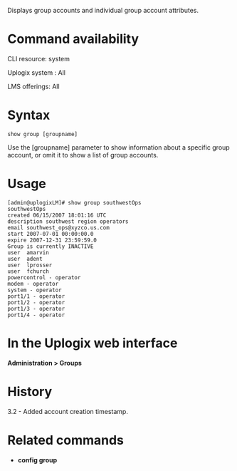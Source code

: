 <!-- 5.4 -->

Displays group accounts and individual group account attributes.

# Command availability 

CLI resource: system

Uplogix system : All

LMS offerings: All

# Syntax 

```
show group [groupname]
```

Use the [groupname] parameter to show information about a specific group account, or omit it to show a list of group accounts.

# Usage 

```
[admin@uplogixLM]# show group southwestOps
southwestOps
created 06/15/2007 18:01:16 UTC
description southwest region operators
email southwest_ops@xyzco.us.com
start 2007-07-01 00:00:00.0
expire 2007-12-31 23:59:59.0
Group is currently INACTIVE
user  amarvin
user  adent
user  lprosser
user  fchurch
powercontrol - operator
modem - operator
system - operator
port1/1 - operator
port1/2 - operator
port1/3 - operator
port1/4 - operator
```

# In the Uplogix web interface

**Administration > Groups**

# History 

3.2 - Added account creation timestamp.

# Related commands 

- **config group**
